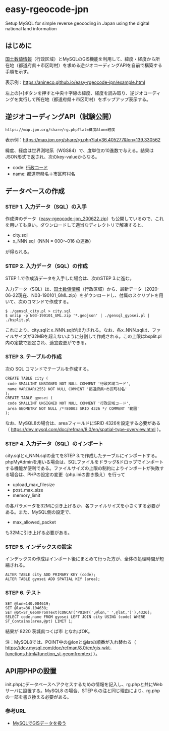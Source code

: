 # easy-rgeocode-jpn
Setup MySQL for simple reverse geocoding in Japan using the digital national land information

## はじめに
[国土数値情報](https://nlftp.mlit.go.jp/)（行政区域）とMySQLのGIS機能を利用して、緯度・経度から所在地（都道府県＋市区町村）を求める逆ジオコーディングAPIを自前で構築する手順を示す。

表示例：https://anineco.github.io/easy-rgeocode-jpn/example.html

左上の[⌖]ボタンを押すと中央十字線の緯度、経度を読み取り、逆ジオコーディングを実行して所在地（都道府県＋市区町村）をポップアップ表示する。

## 逆ジオコーディングAPI（試験公開）
```
https://map.jpn.org/share/rg.php?lat=緯度&lon=経度
```
表示例：https://map.jpn.org/share/rg.php?lat=36.405277&lon=139.330562

緯度、経度は世界測地系（WGS84）で、度単位の10進数で与える。結果はJSON形式で返され、次のkey-valueからなる。
* code: [行政コード](https://nlftp.mlit.go.jp/ksj/gml/codelist/AdminAreaCd.html)
* name: 都道府県名＋市区町村名

## データベースの作成

### STEP 1. 入力データ（SQL）の入手
作成済のデータ（[easy-rgeocode-jpn_200622.zip](https://map.jpn.org/share/easy-rgeocode-jpn_200622.zip)）も公開しているので、これを用いても良い。ダウンロードして適当なディレクトリで解凍すると、
* city.sql
* x_NNN.sql（NNN = 000〜016 の連番）

が得られる。

### STEP 2. 入力データ（SQL）の作成
STEP 1.で作成済データを入手した場合は、次のSTEP 3.に進む。

入力データ（SQL）は、[国土数値情報](https://nlftp.mlit.go.jp/)（行政区域）から、最新データ（2020-06-22現在、N03-190101_GML.zip）をダウンロードし、付属のスクリプトを用いて、次のコマンドで作成する。
```
$ ./gensql_city.pl > city.sql
$ unzip -p N03-190101_GML.zip '*.geojson' | ./gensql_gyosei.pl | ./bsplit.pl
```
これにより、city.sqlとx_NNN.sqlが出力される。なお、各x_NNN.sqlは、ファイルサイズが32MBを超えないように分割して作成される。この上限はbsplit.pl内の定数で設定され、適宜変更ができる。

### STEP 3. テーブルの作成

次の SQL コマンドでテーブルを作成する。
```
CREATE TABLE city (
 code SMALLINT UNSIGNED NOT NULL COMMENT '行政区域コード',
 name VARCHAR(255) NOT NULL COMMENT '都道府県+市区町村名'
);
CREATE TABLE gyosei (
 code SMALLINT UNSIGNED NOT NULL COMMENT '行政区域コード',
 area GEOMETRY NOT NULL /*!80003 SRID 4326 */ COMMENT '範囲'
);
```
なお、MySQL8の場合は、areaフィールドにSRID 4326を設定する必要がある（
https://dev.mysql.com/doc/refman/8.0/en/spatial-type-overview.html
）。

### STEP 4. 入力データ（SQL）のインポート
city.sqlとx_NNN.sqlの全てをSTEP 3.で作成したテーブルにインポートする。phpMyAdminを用いる場合は、SQLファイルをドラッグ&ドロップでインポートする機能が便利である。ファイルサイズの上限の制約によりインポートが失敗する場合は、PHPの設定の変更（php.iniの書き換え）を行って
* upload_max_filesize
* post_max_size
* memory_limit

の各パラメータを32Mに引き上げるか、各ファイルサイズを小さくする必要がある。また、MySQL側の設定で、
* max_allowed_packet

も32Mに引き上げる必要がある。

### STEP 5. インデックスの設定
インデックスの作成はインポート後にまとめて行った方が、全体の処理時間が短縮される。
```
ALTER TABLE city ADD PRIMARY KEY (code);
ALTER TABLE gyosei ADD SPATIAL KEY (area);
```

### STEP 6. テスト
```
SET @lon=140.084619;
SET @lat=36.104638;
SET @pt=ST_GeomFromText(CONCAT('POINT(',@lon,' ',@lat,')'),4326);
SELECT code,name FROM gyosei LEFT JOIN city USING (code) WHERE ST_Contains(area,@pt) LIMIT 1;
```
結果が 8220 茨城県つくば市 となればOK。

注：MySQL8では、POINT中の@lonと@latの順番が入れ替わる（
https://dev.mysql.com/doc/refman/8.0/en/gis-wkt-functions.html#function_st-geomfromtext
）。 

## API用PHPの設置
init.phpにデータベースへアクセスするための情報を記入し、rg.phpと共にWebサーバに設置する。MySQL8 の場合、STEP 6.の注と同じ理由により、rg.phpの一部を書き換える必要がある。

### 参考URL
* [MySQLでGISデータを扱う](https://qiita.com/onunu/items/59ef2c050b35773ced0d)
